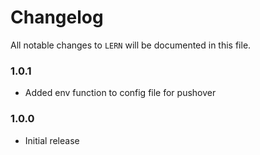 # Changelog

All notable changes to `LERN` will be documented in this file.

### 1.0.1
- Added env function to config file for pushover

### 1.0.0
- Initial release
